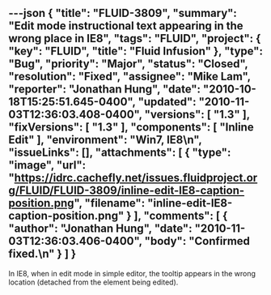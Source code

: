 ---json
{
  "title": "FLUID-3809",
  "summary": "Edit mode instructional text appearing in the wrong place in IE8",
  "tags": "FLUID",
  "project": {
    "key": "FLUID",
    "title": "Fluid Infusion"
  },
  "type": "Bug",
  "priority": "Major",
  "status": "Closed",
  "resolution": "Fixed",
  "assignee": "Mike Lam",
  "reporter": "Jonathan Hung",
  "date": "2010-10-18T15:25:51.645-0400",
  "updated": "2010-11-03T12:36:03.408-0400",
  "versions": [
    "1.3"
  ],
  "fixVersions": [
    "1.3"
  ],
  "components": [
    "Inline Edit"
  ],
  "environment": "Win7, IE8\n",
  "issueLinks": [],
  "attachments": [
    {
      "type": "image",
      "url": "https://idrc.cachefly.net/issues.fluidproject.org/FLUID/FLUID-3809/inline-edit-IE8-caption-position.png",
      "filename": "inline-edit-IE8-caption-position.png"
    }
  ],
  "comments": [
    {
      "author": "Jonathan Hung",
      "date": "2010-11-03T12:36:03.406-0400",
      "body": "Confirmed fixed.\n"
    }
  ]
}
---
In IE8, when in edit mode in simple editor, the tooltip appears in the wrong location (detached from the element being edited).

        